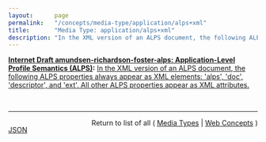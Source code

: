 ```yaml
---
layout:      page
permalink:   "/concepts/media-type/application/alps+xml"
title:       "Media Type: application/alps+xml"
description: "In the XML version of an ALPS document, the following ALPS properties always appear as XML elements: 'alps', 'doc', 'descriptor', and 'ext'. All other ALPS properties appear as XML attributes."
---
```


**[Internet Draft amundsen-richardson-foster-alps: Application-Level Profile Semantics (ALPS)](/specs/IETF/I-D/amundsen-richardson-foster-alps "This document describes ALPS, a data format for defining simple descriptions of application-level semantics, similar in complexity to HTML microformats. An ALPS document can be used as a profile to explain the application semantics of a document with an application-agnostic media type (such as HTML, HAL, Collection+JSON, Siren, etc.). This increases the reusability of profile documents across media types."):** [In the XML version of an ALPS document, the following ALPS properties always appear as XML elements: 'alps', 'doc', 'descriptor', and 'ext'. All other ALPS properties appear as XML attributes.](http://tools.ietf.org/html/draft-amundsen-richardson-foster-alps#section-4.1 "Read documentation for Media Type &#34;application/alps+xml&#34;")

<br/>
<hr/>

<p style="float : left"><a href="./application/alps+xml.json" title="JSON representing this particular Web Concept value">JSON</a></p>
<p style="text-align: right">Return to list of all ( <a href="../media-types">Media Types</a> | <a href="../">Web Concepts</a> )</p>
